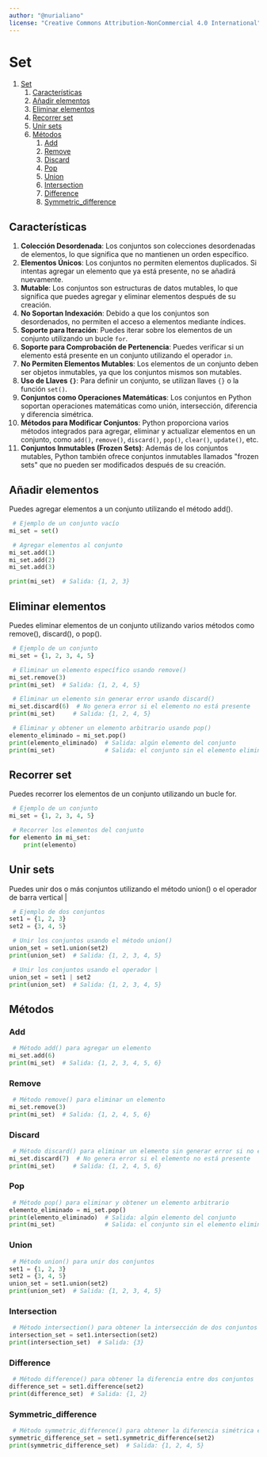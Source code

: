 ```yaml
---
author: "@nurialiano"
license: "Creative Commons Attribution-NonCommercial 4.0 International"
---
```


# Set

1. [Set](#set)
   1. [Características](#características)
   2. [Añadir elementos](#añadir-elementos)
   3. [Eliminar elementos](#eliminar-elementos)
   4. [Recorrer set](#recorrer-set)
   5. [Unir sets](#unir-sets)
   6. [Métodos](#métodos)
      1. [Add](#add)
      2. [Remove](#remove)
      3. [Discard](#discard)
      4. [Pop](#pop)
      5. [Union](#union)
      6. [Intersection](#intersection)
      7. [Difference](#difference)
      8. [Symmetric\_difference](#symmetric_difference)

## Características

1. **Colección Desordenada**: Los conjuntos son colecciones desordenadas de elementos, lo que significa que no mantienen un orden específico.
2. **Elementos Únicos**: Los conjuntos no permiten elementos duplicados. Si intentas agregar un elemento que ya está presente, no se añadirá nuevamente.
3. **Mutable**: Los conjuntos son estructuras de datos mutables, lo que significa que puedes agregar y eliminar elementos después de su creación.
4. **No Soportan Indexación**: Debido a que los conjuntos son desordenados, no permiten el acceso a elementos mediante índices.
5. **Soporte para Iteración**: Puedes iterar sobre los elementos de un conjunto utilizando un bucle `for`.
6. **Soporte para Comprobación de Pertenencia**: Puedes verificar si un elemento está presente en un conjunto utilizando el operador `in`.
7. **No Permiten Elementos Mutables**: Los elementos de un conjunto deben ser objetos inmutables, ya que los conjuntos mismos son mutables.
8. **Uso de Llaves `{}`**: Para definir un conjunto, se utilizan llaves `{}` o la función `set()`.
9. **Conjuntos como Operaciones Matemáticas**: Los conjuntos en Python soportan operaciones matemáticas como unión, intersección, diferencia y diferencia simétrica.
10. **Métodos para Modificar Conjuntos**: Python proporciona varios métodos integrados para agregar, eliminar y actualizar elementos en un conjunto, como `add()`, `remove()`, `discard()`, `pop()`, `clear()`, `update()`, etc.
11. **Conjuntos Inmutables (Frozen Sets)**: Además de los conjuntos mutables, Python también ofrece conjuntos inmutables llamados "frozen sets" que no pueden ser modificados después de su creación.

## Añadir elementos

Puedes agregar elementos a un conjunto utilizando el método add().

~~~py
 # Ejemplo de un conjunto vacío
mi_set = set()

 # Agregar elementos al conjunto
mi_set.add(1)
mi_set.add(2)
mi_set.add(3)

print(mi_set)  # Salida: {1, 2, 3}
~~~

## Eliminar elementos

Puedes eliminar elementos de un conjunto utilizando varios métodos como remove(), discard(), o pop().

~~~py
 # Ejemplo de un conjunto
mi_set = {1, 2, 3, 4, 5}

 # Eliminar un elemento específico usando remove()
mi_set.remove(3)
print(mi_set)  # Salida: {1, 2, 4, 5}

 # Eliminar un elemento sin generar error usando discard()
mi_set.discard(6)  # No genera error si el elemento no está presente
print(mi_set)     # Salida: {1, 2, 4, 5}

 # Eliminar y obtener un elemento arbitrario usando pop()
elemento_eliminado = mi_set.pop()
print(elemento_eliminado)  # Salida: algún elemento del conjunto
print(mi_set)              # Salida: el conjunto sin el elemento eliminado
~~~

## Recorrer set

Puedes recorrer los elementos de un conjunto utilizando un bucle for.

~~~py
 # Ejemplo de un conjunto
mi_set = {1, 2, 3, 4, 5}

 # Recorrer los elementos del conjunto
for elemento in mi_set:
    print(elemento)
~~~

## Unir sets

Puedes unir dos o más conjuntos utilizando el método union() o el operador de barra vertical |

~~~py
 # Ejemplo de dos conjuntos
set1 = {1, 2, 3}
set2 = {3, 4, 5}

 # Unir los conjuntos usando el método union()
union_set = set1.union(set2)
print(union_set)  # Salida: {1, 2, 3, 4, 5}

 # Unir los conjuntos usando el operador |
union_set = set1 | set2
print(union_set)  # Salida: {1, 2, 3, 4, 5}
~~~

## Métodos

### Add

~~~py
 # Método add() para agregar un elemento
mi_set.add(6)
print(mi_set)  # Salida: {1, 2, 3, 4, 5, 6}
~~~

### Remove

~~~py
 # Método remove() para eliminar un elemento
mi_set.remove(3)
print(mi_set)  # Salida: {1, 2, 4, 5, 6}
~~~

### Discard

~~~py
 # Método discard() para eliminar un elemento sin generar error si no está presente
mi_set.discard(7)  # No genera error si el elemento no está presente
print(mi_set)     # Salida: {1, 2, 4, 5, 6}
~~~

### Pop

~~~py
 # Método pop() para eliminar y obtener un elemento arbitrario
elemento_eliminado = mi_set.pop()
print(elemento_eliminado)  # Salida: algún elemento del conjunto
print(mi_set)              # Salida: el conjunto sin el elemento eliminado
~~~

### Union

~~~py
 # Método union() para unir dos conjuntos
set1 = {1, 2, 3}
set2 = {3, 4, 5}
union_set = set1.union(set2)
print(union_set)  # Salida: {1, 2, 3, 4, 5}
~~~

### Intersection

~~~py
 # Método intersection() para obtener la intersección de dos conjuntos
intersection_set = set1.intersection(set2)
print(intersection_set)  # Salida: {3}
~~~

### Difference

~~~py
 # Método difference() para obtener la diferencia entre dos conjuntos
difference_set = set1.difference(set2)
print(difference_set)  # Salida: {1, 2}
~~~

### Symmetric_difference

~~~py
 # Método symmetric_difference() para obtener la diferencia simétrica entre dos conjuntos
symmetric_difference_set = set1.symmetric_difference(set2)
print(symmetric_difference_set)  # Salida: {1, 2, 4, 5}
~~~